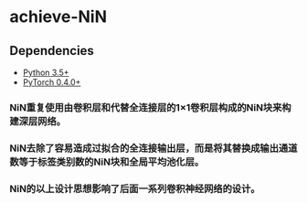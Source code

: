 # achieve-NiN


## Dependencies
* [Python 3.5+](https://www.continuum.io/downloads)
* [PyTorch 0.4.0+](http://pytorch.org/)

### NiN重复使用由卷积层和代替全连接层的1×1卷积层构成的NiN块来构建深层网络。
### NiN去除了容易造成过拟合的全连接输出层，而是将其替换成输出通道数等于标签类别数的NiN块和全局平均池化层。
### NiN的以上设计思想影响了后面一系列卷积神经网络的设计。
